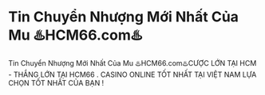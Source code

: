 # Tin Chuyển Nhượng Mới Nhất Của Mu ♨️HCM66.com♨️

Tin Chuyển Nhượng Mới Nhất Của Mu ♨️HCM66.com♨️CƯỢC LỚN TẠI HCM - THẮNG LỚN TẠI HCM66 . CASINO ONLINE TỐT NHẤT TẠI VIỆT NAM LỰA CHỌN TỐT NHẤT CỦA BẠN !